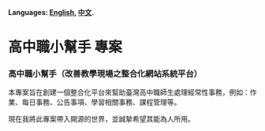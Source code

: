 **Languages: [English](README.md), [中文](README_zh_TW.md).**  
# 高中職小幫手 專案
### 高中職小幫手（改善教學現場之整合化網站系統平台）

本專案旨在創建一個整合化平台來幫助臺灣高中職師生處理經常性事務，例如：作業、每日事務、公告事項、學習相關事務、課程管理等。  

現在我將此專案帶入開源的世界，並誠摯希望其能為人所用。
